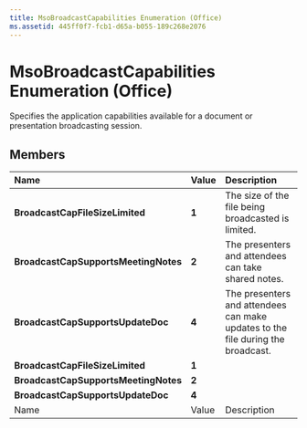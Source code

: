 ```yaml
---
title: MsoBroadcastCapabilities Enumeration (Office)
ms.assetid: 445ff0f7-fcb1-d65a-b055-189c268e2076
---
```



# MsoBroadcastCapabilities Enumeration (Office)

Specifies the application capabilities available for a document or presentation broadcasting session.


## Members



|**Name**|**Value**|**Description**|
|:-----|:-----|:-----|
|**BroadcastCapFileSizeLimited**|**1**|The size of the file being broadcasted is limited.|
|**BroadcastCapSupportsMeetingNotes**|**2**|The presenters and attendees can take shared notes.|
|**BroadcastCapSupportsUpdateDoc**|**4**|The presenters and attendees can make updates to the file during the broadcast.|
|**BroadcastCapFileSizeLimited**|**1**||
|**BroadcastCapSupportsMeetingNotes**|**2**||
|**BroadcastCapSupportsUpdateDoc**|**4**||
|Name|Value|Description|

